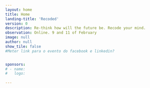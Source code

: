 ```yaml
---
layout: home
title: Home
landing-title: 'Recoded'
version: 0
description: Re-think how will the future be. Recode your mind. 
observation: Online. 9 and 11 of February
image: null
author: null
show_tile: false
#Meter link para o evento do facebook e linkedin?


sponsors:
# - name: 
#   logo:
 
---
```


